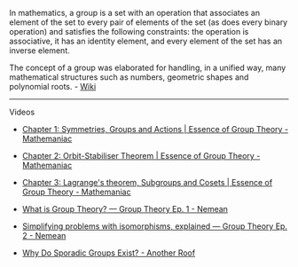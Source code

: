 In mathematics, a group is a set with an operation that associates an element of the set to every pair of elements of the set (as does every binary operation) and satisfies the following constraints: the operation is associative, it has an identity element, and every element of the set has an inverse element. 

The concept of a group was elaborated for handling, in a unified way, many mathematical structures such as numbers, geometric shapes and polynomial roots. - [Wiki](https://en.wikipedia.org/wiki/Group_(mathematics))

- - - -

Videos
* [Chapter 1: Symmetries, Groups and Actions | Essence of Group Theory - Mathemaniac](https://youtu.be/EsBn7G2yhB8?si=Ngz0T0mJZYLtjP7O)

* [Chapter 2: Orbit-Stabiliser Theorem | Essence of Group Theory -  Mathemaniac](https://youtu.be/BfgMdi0OkPU?si=A0Ck97Hi3WPIM0Ua)

* [Chapter 3: Lagrange's theorem, Subgroups and Cosets | Essence of Group Theory - Mathemaniac](https://youtu.be/fkJCpOwYgxo?si=pRXtr6iZLrH2LzHz)

* [What is Group Theory? — Group Theory Ep. 1 - Nemean](https://youtu.be/KufsL2VgELo?si=CuwuVUqeGj_PUxu1)

* [Simplifying problems with isomorphisms, explained — Group Theory Ep. 2 - Nemean](https://youtu.be/VZiLpYC0t5E?si=QUUTK9TV3B08186n)

* [Why Do Sporadic Groups Exist? - Another Roof](https://youtu.be/dxRf3vHbuoA?si=WeIc0RGUipbAp3x0)
